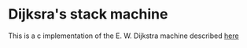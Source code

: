 # Dijksra's stack machine
This is a c implementation of the E. W. Dijkstra machine described [here](manuscript.PDF)
